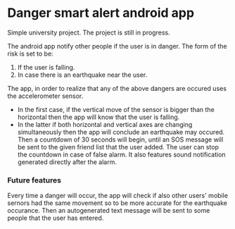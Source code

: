 # Danger smart alert android app

Simple university project.
The project is still in progress.

The android app notify other people if the user is in danger. The form of the risk is set to be:
1. If the user is falling.
2. In case there is an earthquake near the user.

The app, in order to realize that any of the above dangers are occured uses the accelerometer sensor. 
* In the first case, if the vertical move of the sensor is bigger than the horizontal then the app will know that the user is falling. 
* In the latter if both horizontal and vertical axes are changing simultaneously then the app will conclude an earthquake may occured. Then a countdown of 30 seconds will begin, until an SOS message will be sent to the given friend list that the user added. The user can stop the countdown in case of false alarm. It also features sound notification generated directly after the alarm. 

### Future features

Every time a danger will occur, the app will check if also other users' mobile sernors had the same movement so to be more accurate for the earthquake occurance. Then an autogenerated text message will be sent to some people that the user has entered. 
